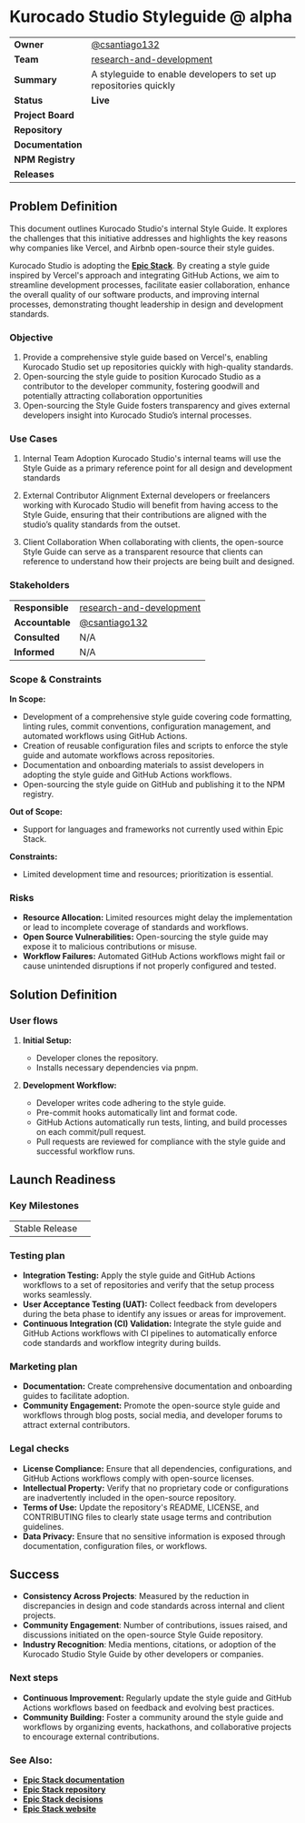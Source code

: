 # Kurocado Studio Styleguide @ alpha

<show-structure depth="3"/>

|                   |                                                                                                    |
| ----------------- | -------------------------------------------------------------------------------------------------- |
| **Owner**         | [@csantiago132](https://github.com/csantiago132)                                                   |
| **Team**          | [research-and-development](https://github.com/orgs/Kurocado-Studio/teams/research-and-development) |
| **Summary**       | A styleguide to enable developers to set up repositories quickly                                   |
| **Status**        | **Live**                                                                                           |
| **Project Board** | [](https://github.com/orgs/Kurocado-Studio/projects/5/views/1)                                     |
| **Repository**    | [](https://github.com/Kurocado-Studio/styleguide)                                                  |
| **Documentation** | [](https://kurocado-studio.github.io/styleguide/)                                                  |
| **NPM Registry**  | [](https://www.npmjs.com/package/@kurocado-studio/styleguide)                                      |
| **Releases**      | [](https://github.com/Kurocado-Studio/styleguide/releases)                                         |

## Problem Definition

This document outlines Kurocado Studio's internal Style Guide. It explores the challenges that this
initiative addresses and highlights the key reasons why companies like Vercel, and Airbnb
open-source their style guides.

Kurocado Studio is adopting the **[Epic Stack](https://www.epicweb.dev/epic-stack)**. By creating a
style guide inspired by Vercel's approach and integrating GitHub Actions, we aim to streamline
development processes, facilitate easier collaboration, enhance the overall quality of our software
products, and improving internal processes, demonstrating thought leadership in design and
development standards.

### Objective

1. Provide a comprehensive style guide based on Vercel's, enabling Kurocado Studio set up
   repositories quickly with high-quality standards.
2. Open-sourcing the style guide to position Kurocado Studio as a contributor to the developer
   community, fostering goodwill and potentially attracting collaboration opportunities
3. Open-sourcing the Style Guide fosters transparency and gives external developers insight into
   Kurocado Studio’s internal processes.

### Use Cases

1. Internal Team Adoption Kurocado Studio's internal teams will use the Style Guide as a primary
   reference point for all design and development standards

2. External Contributor Alignment External developers or freelancers working with Kurocado Studio
   will benefit from having access to the Style Guide, ensuring that their contributions are aligned
   with the studio’s quality standards from the outset.

3. Client Collaboration When collaborating with clients, the open-source Style Guide can serve as a
   transparent resource that clients can reference to understand how their projects are being built
   and designed.

### Stakeholders

|                 |                                                                                                    |
| --------------- | -------------------------------------------------------------------------------------------------- |
| **Responsible** | [research-and-development](https://github.com/orgs/Kurocado-Studio/teams/research-and-development) |
| **Accountable** | [@csantiago132](https://github.com/csantiago132)                                                   |
| **Consulted**   | N/A                                                                                                |
| **Informed**    | N/A                                                                                                |

### Scope & Constraints

**In Scope:**

- Development of a comprehensive style guide covering code formatting, linting rules, commit
  conventions, configuration management, and automated workflows using GitHub Actions.
- Creation of reusable configuration files and scripts to enforce the style guide and automate
  workflows across repositories.
- Documentation and onboarding materials to assist developers in adopting the style guide and GitHub
  Actions workflows.
- Open-sourcing the style guide on GitHub and publishing it to the NPM registry.

**Out of Scope:**

- Support for languages and frameworks not currently used within Epic Stack.

**Constraints:**

- Limited development time and resources; prioritization is essential.

### Risks

- **Resource Allocation:** Limited resources might delay the implementation or lead to incomplete
  coverage of standards and workflows.
- **Open Source Vulnerabilities:** Open-sourcing the style guide may expose it to malicious
  contributions or misuse.
- **Workflow Failures:** Automated GitHub Actions workflows might fail or cause unintended
  disruptions if not properly configured and tested.

## Solution Definition

### User flows

1. **Initial Setup:**

   - Developer clones the repository.
   - Installs necessary dependencies via pnpm.

2. **Development Workflow:**
   - Developer writes code adhering to the style guide.
   - Pre-commit hooks automatically lint and format code.
   - GitHub Actions automatically run tests, linting, and build processes on each commit/pull
     request.
   - Pull requests are reviewed for compliance with the style guide and successful workflow runs.

## Launch Readiness

### Key Milestones

|                |                                                               |
| -------------- | ------------------------------------------------------------- |
| Stable Release | [](https://github.com/Kurocado-Studio/styleguide/milestone/1) |

### Testing plan

- **Integration Testing:** Apply the style guide and GitHub Actions workflows to a set of
  repositories and verify that the setup process works seamlessly.
- **User Acceptance Testing (UAT):** Collect feedback from developers during the beta phase to
  identify any issues or areas for improvement.
- **Continuous Integration (CI) Validation:** Integrate the style guide and GitHub Actions workflows
  with CI pipelines to automatically enforce code standards and workflow integrity during builds.

### Marketing plan

- **Documentation:** Create comprehensive documentation and onboarding guides to facilitate
  adoption.
- **Community Engagement:** Promote the open-source style guide and workflows through blog posts,
  social media, and developer forums to attract external contributors.

### Legal checks

- **License Compliance:** Ensure that all dependencies, configurations, and GitHub Actions workflows
  comply with open-source licenses.
- **Intellectual Property:** Verify that no proprietary code or configurations are inadvertently
  included in the open-source repository.
- **Terms of Use:** Update the repository's README, LICENSE, and CONTRIBUTING files to clearly state
  usage terms and contribution guidelines.
- **Data Privacy:** Ensure that no sensitive information is exposed through documentation,
  configuration files, or workflows.

## Success

- **Consistency Across Projects**: Measured by the reduction in discrepancies in design and code
  standards across internal and client projects.
- **Community Engagement**: Number of contributions, issues raised, and discussions initiated on the
  open-source Style Guide repository.
- **Industry Recognition**: Media mentions, citations, or adoption of the Kurocado Studio Style
  Guide by other developers or companies.

### Next steps

- **Continuous Improvement:** Regularly update the style guide and GitHub Actions workflows based on
  feedback and evolving best practices.
- **Community Building:** Foster a community around the style guide and workflows by organizing
  events, hackathons, and collaborative projects to encourage external contributions.

### See Also:

- **[Epic Stack documentation](https://github.com/epicweb-dev/epic-stack/tree/main/docs)**
- **[Epic Stack repository](https://github.com/epicweb-dev/epic-stack)**
- **[Epic Stack decisions](https://github.com/epicweb-dev/epic-stack/tree/main/docs/decisions)**
- **[Epic Stack website](https://www.epicweb.dev/epic-stack)**
